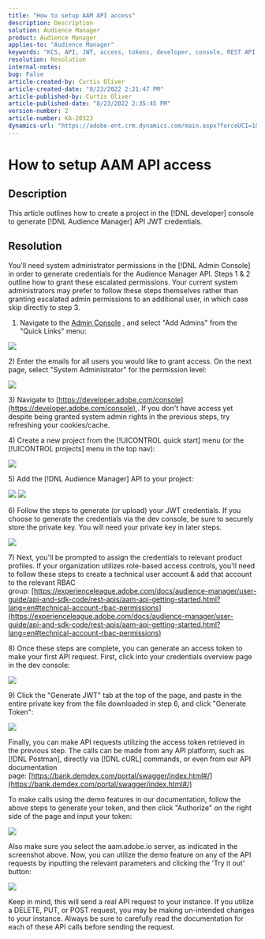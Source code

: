 ```yaml
---
title: "How to setup AAM API access"
description: Description
solution: Audience Manager
product: Audience Manager
applies-to: "Audience Manager"
keywords: "KCS, API, JWT, access, tokens, developer, console, REST API, REST"
resolution: Resolution
internal-notes: 
bug: False
article-created-by: Curtis Oliver
article-created-date: "8/23/2022 2:21:47 PM"
article-published-by: Curtis Oliver
article-published-date: "8/23/2022 2:35:45 PM"
version-number: 2
article-number: KA-20323
dynamics-url: "https://adobe-ent.crm.dynamics.com/main.aspx?forceUCI=1&pagetype=entityrecord&etn=knowledgearticle&id=494ec7ea-ee22-ed11-b83e-0022480868ff"
---
```

# How to setup AAM API access

## Description


This article outlines how to create a project in the [!DNL developer] console to generate [!DNL Audience Manager] API JWT credentials.


## Resolution


You'll need system administrator permissions in the [!DNL Admin Console] in order to generate credentials for the Audience Manager API. Steps 1 & 2 outline how to grant these escalated permissions. Your current system administrators may prefer to follow these steps themselves rather than granting escalated admin permissions to an additional user, in which case skip directly to step 3.

1) Navigate to the [Admin Console](https://adminconsole.adobe.com/) , and select "Add Admins" from the "Quick Links" menu:

![](assets/27c759f0-4418-ed11-b83e-0022480868ff.png)

&#x200B;2) Enter the emails for all users you would like to grant access. On the next page, select "System Administrator" for the permission level:

![](assets/4eaf764b-4518-ed11-b83e-0022480868ff.png)

&#x200B;3) Navigate to [https://developer.adobe.com/console](https://developer.adobe.com/console) . If you don't have access yet despite being granted system admin rights in the previous steps, try refreshing your cookies/cache.

&#x200B;4) Create a new project from the [!UICONTROL quick start] menu (or the [!UICONTROL projects] menu in the top nav):

![](assets/363a9d79-1418-ed11-b83e-0022480868ff.png)

&#x200B;5) Add the [!DNL Audience Manager] API to your project:

![](assets/a06e1ebd-1418-ed11-b83e-0022480868ff.png)
![](assets/26768505-1518-ed11-b83e-0022480868ff.png)

&#x200B;6) Follow the steps to generate (or upload) your JWT credentials. If you choose to generate the credentials via the dev console, be sure to securely store the private key. You will need your private key in later steps. 

![](assets/d7e73a64-1518-ed11-b83e-0022480868ff.png)

&#x200B;7) Next, you'll be prompted to assign the credentials to relevant product profiles. If your organization utilizes role-based access controls, you'll need to follow these steps to create a technical user account & add that account to the relevant RBAC group: [https://experienceleague.adobe.com/docs/audience-manager/user-guide/api-and-sdk-code/rest-apis/aam-api-getting-started.html?lang=en#technical-account-rbac-permissions](https://experienceleague.adobe.com/docs/audience-manager/user-guide/api-and-sdk-code/rest-apis/aam-api-getting-started.html?lang=en#technical-account-rbac-permissions)

&#x200B;8) Once these steps are complete, you can generate an access token to make your first API request. First, click into your credentials overview page in the dev console:

![](assets/f9ef434b-ef22-ed11-b83e-0022480868ff.png)

&#x200B;9) Click the "Generate JWT" tab at the top of the page, and paste in the entire private key from the file downloaded in step 6, and click "Generate Token":

![](assets/54d65c8d-ef22-ed11-b83e-0022480868ff.png)

Finally, you can make API requests utilizing the access token retrieved in the previous step. The calls can be made from any API platform, such as [!DNL Postman], directly via [!DNL cURL] commands, or even from our API documentation page: [https://bank.demdex.com/portal/swagger/index.html#/](https://bank.demdex.com/portal/swagger/index.html#/)

To make calls using the demo features in our documentation, follow the above steps to generate your token, and then click "Authorize" on the right side of the page and input your token:

![](assets/ba540b4f-f022-ed11-b83e-0022480868ff.png)

Also make sure you select the aam.adobe.io server, as indicated in the screenshot above. Now, you can utilize the demo feature on any of the API requests by inputting the relevant parameters and clicking the 'Try it out' button: 

![](assets/0ef8197f-f022-ed11-b83e-0022480868ff.png)

Keep in mind, this will send a real API request to your instance. If you utilize a DELETE, PUT, or POST request, you may be making un-intended changes to your instance. Always be sure to carefully read the documentation for each of these API calls before sending the request.



